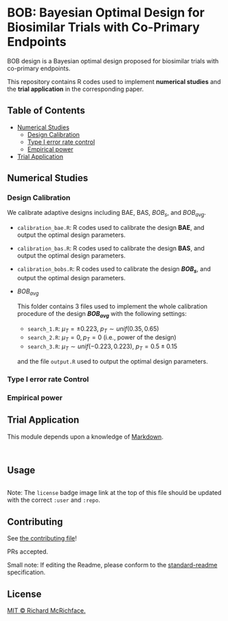 # BOB: Bayesian Optimal Design for Biosimilar Trials with Co-Primary Endpoints

BOB design is a Bayesian optimal design proposed for biosimilar trials with co-primary endpoints. 

This repository contains R codes used to implement **numerical studies** and the **trial application** in the corresponding paper.

## Table of Contents

- [Numerical Studies](#numerical-studies)
  - [Design Calibration](#Design-Calibration)
  - [Type I error rate control](#Type-I-error-rate-Control)
  - [Empirical power](#Empirical-power)
- [Trial Application](#trial-application)

## Numerical Studies

### Design Calibration

We calibrate adaptive designs including BAE, BAS, $BOB_s$,  and $BOB_{avg}$.

* `calibration_bae.R`: R codes used to calibrate the design **BAE**, and output the optimal design parameters.
* `calibration_bas.R`: R codes used to calibrate the design **BAS**, and output the optimal design parameters.
* `calibration_bobs.R`: R codes used to calibrate the design **$BOB_s$**, and output the optimal design parameters.

* $BOB_{avg}$ 

  This folder contains 3 files used to implement the whole calibration procedure of the design **$BOB_{avg}$** with the following settings: 

  * `search_1.R`: $\mu_T=\pm 0.223$, $p_T \sim unif(0.35,0.65)$
  * `search_2.R`: $\mu_T=0, p_T=0$ (i.e., power of the design)
  * `search_3.R`: $\mu_T \sim unif(-0.223,0.223)$, $p_T=0.5\pm 0.15$

  and the file `output.R` used to output the optimal design parameters.

### Type I error rate Control



### Empirical power







## Trial Application

This module depends upon a knowledge of [Markdown]().

```
	
```



## Usage

```
```

Note: The `license` badge image link at the top of this file should be updated with the correct `:user` and `:repo`.





## Contributing

See [the contributing file](CONTRIBUTING.md)!

PRs accepted.

Small note: If editing the Readme, please conform to the [standard-readme](https://github.com/RichardLitt/standard-readme) specification.



## License

[MIT © Richard McRichface.](../LICENSE)
